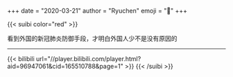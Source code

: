 +++
date = "2020-03-21"
author = "Ryuchen"
emoji = ":ghost:"
+++

{{< suibi color="red" >}}
    <p>看到外国的新冠肺炎防御手段，才明白外国人少不是没有原因的</p>
    <hr/>
    {{< bilibili url="//player.bilibili.com/player.html?aid=96947061&cid=165510788&page=1" >}}
{{< /suibi >}}